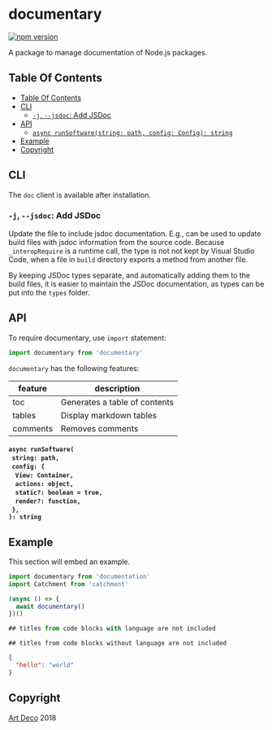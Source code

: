 # documentary

[![npm version](https://badge.fury.io/js/%40adc%2Fdocumentary.svg)](https://npmjs.org/package/@adc/documentary)

A package to manage documentation of Node.js packages.

## Table Of Contents

<a name="table-of-contents"></a>

- [Table Of Contents](#table-of-contents)
- [CLI](#cli)
  * [`-j`, `--jsdoc`: Add JSDoc](#-j---jsdoc-add-jsdoc)
- [API](#api)
    * [`async runSoftware(string: path, config: Config): string`](#async-runsoftwarestring-pathconfig-view-containeractions-objectstatic-boolean--truerender-function-string)
- [Example](#example)
- [Copyright](#copyright)

## CLI

The `doc` client is available after installation.

### `-j`, `--jsdoc`: Add JSDoc

Update the file to include jsdoc documentation. E.g., can be used to update build files with jsdoc information from the source code. Because `_interopRequire` is a runtime call, the type is not not kept by Visual Studio Code, when a file in `build` directory exports a method from another file.

By keeping JSDoc types separate, and automatically adding them to the build files, it is easier to maintain the JSDoc documentation, as types can be put into the `types` folder.

## API

To require documentary, use `import` statement:

```js
import documentary from 'documentary'
```

`documentary` has the following features:

| feature  |          description          |
| -------- | ----------------------------- |
| toc      | Generates a table of contents |
| tables   | Display markdown tables       |
| comments | Removes comments              |

#### `async runSoftware(`<br/>&nbsp;&nbsp;`string: path,`<br/>&nbsp;&nbsp;`config: {`<br/>&nbsp;&nbsp;&nbsp;&nbsp;`View: Container,`<br/>&nbsp;&nbsp;&nbsp;&nbsp;`actions: object,`<br/>&nbsp;&nbsp;&nbsp;&nbsp;`static?: boolean = true,`<br/>&nbsp;&nbsp;&nbsp;&nbsp;`render?: function,`<br/>&nbsp;&nbsp;`},`<br/>`): string`

## Example

This section will embed an example.

```javascript
import documentary from 'documentation'
import Catchment from 'catchment'

(async () => {
  await documentary()
})()
```

```js
## titles from code blocks with language are not included
```
```
## titles from code blocks without language are not included
```
```json
{
  "hello": "world"
}
```

## Copyright

[Art Deco](https://artdeco.bz) 2018